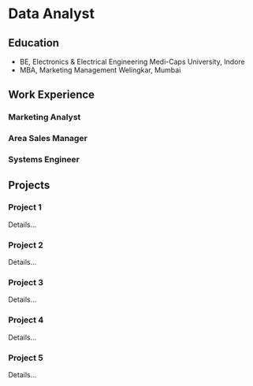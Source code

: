 # Data Analyst 

## Education 
- BE, Electronics & Electrical Engineering   Medi-Caps University, Indore
- MBA, Marketing Management   Welingkar, Mumbai

## Work Experience 
### Marketing Analyst 
### Area Sales Manager 
### Systems Engineer 

## Projects 
### Project 1 
Details...

### Project 2
Details...

### Project 3
Details...

### Project 4
Details...

### Project 5
Details...
